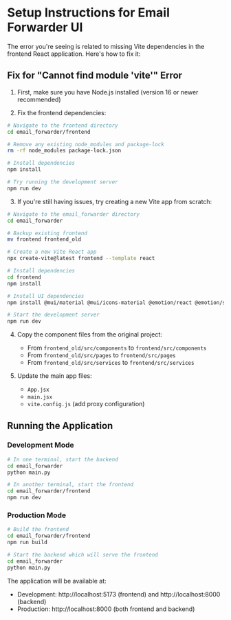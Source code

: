# Setup Instructions for Email Forwarder UI

The error you're seeing is related to missing Vite dependencies in the frontend React application. Here's how to fix it:

## Fix for "Cannot find module 'vite'" Error

1. First, make sure you have Node.js installed (version 16 or newer recommended)

2. Fix the frontend dependencies:

```bash
# Navigate to the frontend directory
cd email_forwarder/frontend

# Remove any existing node_modules and package-lock
rm -rf node_modules package-lock.json

# Install dependencies
npm install

# Try running the development server
npm run dev
```

3. If you're still having issues, try creating a new Vite app from scratch:

```bash
# Navigate to the email_forwarder directory
cd email_forwarder

# Backup existing frontend
mv frontend frontend_old

# Create a new Vite React app
npx create-vite@latest frontend --template react

# Install dependencies
cd frontend
npm install

# Install UI dependencies
npm install @mui/material @mui/icons-material @emotion/react @emotion/styled axios react-router-dom @mui/lab

# Start the development server
npm run dev
```

4. Copy the component files from the original project:

   - From `frontend_old/src/components` to `frontend/src/components`
   - From `frontend_old/src/pages` to `frontend/src/pages`
   - From `frontend_old/src/services` to `frontend/src/services`

5. Update the main app files:
   - `App.jsx`
   - `main.jsx`
   - `vite.config.js` (add proxy configuration)

## Running the Application

### Development Mode

```bash
# In one terminal, start the backend
cd email_forwarder
python main.py

# In another terminal, start the frontend
cd email_forwarder/frontend
npm run dev
```

### Production Mode

```bash
# Build the frontend
cd email_forwarder/frontend
npm run build

# Start the backend which will serve the frontend
cd email_forwarder
python main.py
```

The application will be available at:

- Development: http://localhost:5173 (frontend) and http://localhost:8000 (backend)
- Production: http://localhost:8000 (both frontend and backend)
